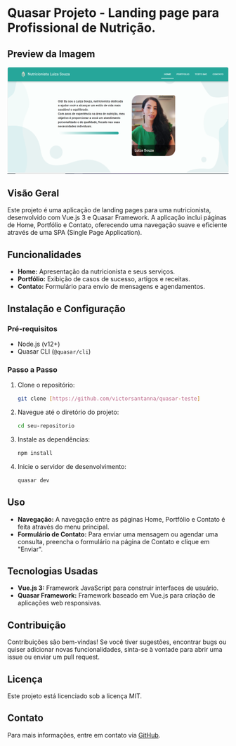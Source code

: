 # Quasar Projeto - Landing page para Profissional de Nutrição.

## Preview da Imagem
![Preview da Landing Page](https://github.com/victorsantanna/quasar-landing-page/blob/main/quasar-project/src/assets/img/preview-landing-pages.png)

## Visão Geral
Este projeto é uma aplicação de landing pages para uma nutricionista, desenvolvido com Vue.js 3 e Quasar Framework. A aplicação inclui páginas de Home, Portfólio e Contato, oferecendo uma navegação suave e eficiente através de uma SPA (Single Page Application).

## Funcionalidades
- **Home:** Apresentação da nutricionista e seus serviços.
- **Portfólio:** Exibição de casos de sucesso, artigos e receitas.
- **Contato:** Formulário para envio de mensagens e agendamentos.

## Instalação e Configuração

### Pré-requisitos
- Node.js (v12+)
- Quasar CLI (`@quasar/cli`)

### Passo a Passo
1. Clone o repositório:
    ```bash
    git clone [https://github.com/victorsantanna/quasar-teste]
    ```
2. Navegue até o diretório do projeto:
    ```bash
    cd seu-repositorio
    ```
3. Instale as dependências:
    ```bash
    npm install
    ```
4. Inicie o servidor de desenvolvimento:
    ```bash
    quasar dev
    ```

## Uso
- **Navegação:** A navegação entre as páginas Home, Portfólio e Contato é feita através do menu principal.
- **Formulário de Contato:** Para enviar uma mensagem ou agendar uma consulta, preencha o formulário na página de Contato e clique em "Enviar".

## Tecnologias Usadas
- **Vue.js 3:** Framework JavaScript para construir interfaces de usuário.
- **Quasar Framework:** Framework baseado em Vue.js para criação de aplicações web responsivas.

## Contribuição
Contribuições são bem-vindas! Se você tiver sugestões, encontrar bugs ou quiser adicionar novas funcionalidades, sinta-se à vontade para abrir uma issue ou enviar um pull request.

## Licença
Este projeto está licenciado sob a licença MIT.

## Contato
Para mais informações, entre em contato via [GitHub](https://github.com/victorsantanna).

